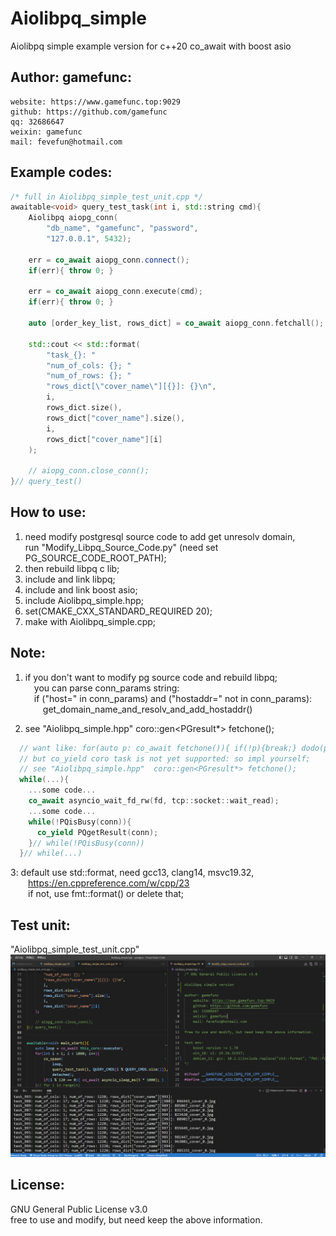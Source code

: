 Aiolibpq_simple
=======

Aiolibpq simple example version for c++20 co_await with boost asio   

Author: gamefunc:
----------------
    website: https://www.gamefunc.top:9029
    github: https://github.com/gamefunc
    qq: 32686647
    weixin: gamefunc
    mail: fevefun@hotmail.com  
    
  
Example codes:
----------------
```c++
/* full in Aiolibpq_simple_test_unit.cpp */
awaitable<void> query_test_task(int i, std::string cmd){
    Aiolibpq aiopg_conn(
        "db_name", "gamefunc", "password", 
        "127.0.0.1", 5432);

    err = co_await aiopg_conn.connect();
    if(err){ throw 0; }

    err = co_await aiopg_conn.execute(cmd);
    if(err){ throw 0; }

    auto [order_key_list, rows_dict] = co_await aiopg_conn.fetchall();

    std::cout << std::format(
        "task_{}: "
        "num_of_cols: {}; "
        "num_of_rows: {}; "
        "rows_dict[\"cover_name\"][{}]: {}\n",
        i,
        rows_dict.size(),
        rows_dict["cover_name"].size(),
        i,
        rows_dict["cover_name"][i]
    );

    // aiopg_conn.close_conn();
}// query_test()
```   
      

    
How to use:
----------------
1. need modify postgresql source code to add get unresolv domain,   
  run "Modify_Libpq_Source_Code.py" (need set PG_SOURCE_CODE_ROOT_PATH);
2. then rebuild libpq c lib;  
3. include and link libpq;  
3. include and link boost asio;  
4. include Aiolibpq_simple.hpp;
4. set(CMAKE_CXX_STANDARD_REQUIRED 20);  
5. make with Aiolibpq_simple.cpp;


Note:
----------------
1. if you don't want to modify pg source code and rebuild libpq;       
&#8195;you can parse conn_params string:     
&#8195;if ("host=" in conn_params) and ("hostaddr=" not in conn_params):       
&#8195;&#8195;get_domain_name_and_resolv_and_add_hostaddr()

2. see "Aiolibpq_simple.hpp"  coro::gen<PGresult*> fetchone();
```c++
  // want like: for(auto p: co_await fetchone()){ if(!p){break;} dodo(p); }
  // but co_yield coro task is not yet supported: so impl yourself;
  // see "Aiolibpq_simple.hpp"  coro::gen<PGresult*> fetchone();
  while(...){
    ...some code...
    co_await asyncio_wait_fd_rw(fd, tcp::socket::wait_read);
    ...some code...
    while(!PQisBusy(conn)){
      co_yield PQgetResult(conn);
    }// while(!PQisBusy(conn))
  }// while(...)
```  

3: default use std::format, need gcc13, clang14, msvc19.32,  
&#8195;&#8195;https://en.cppreference.com/w/cpp/23  
&#8195;&#8195;if not, use fmt::format() or delete that;


Test unit:
----------------
"Aiolibpq_simple_test_unit.cpp"  
![image](https://raw.githubusercontent.com/gamefunc/Aiolibpq_simple/main/img/test_result.png)  


License:
----------------
GNU General Public License v3.0  
free to use and modify, but need keep the above information.  
  

          
